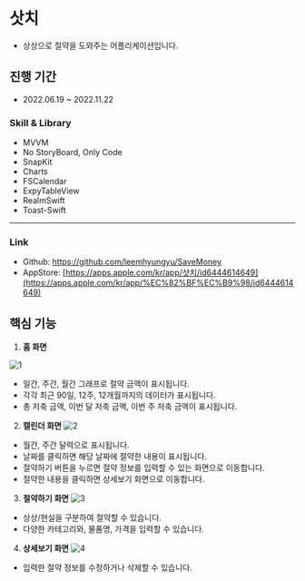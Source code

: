 # 삿치

- 상상으로 절약을 도와주는 어플리케이션입니다.

## 진행 기간

- 2022.06.19 ~ 2022.11.22

### Skill & Library

- MVVM
- No StoryBoard, Only Code
- SnapKit
- Charts
- FSCalendar
- ExpyTableView
- RealmSwift
- Toast-Swift

---

### Link

- Github: https://github.com/leemhyungyu/SaveMoney
- AppStore: [https://apps.apple.com/kr/app/삿치/id6444614649](https://apps.apple.com/kr/app/%EC%82%BF%EC%B9%98/id6444614649)

## 핵심 기능

1. **홈 화면**

![1](https://user-images.githubusercontent.com/48830320/230302917-10ec3152-d930-4535-b9a4-b76acb971a33.png)

- 일간, 주간, 월간 그래프로 절약 금액이 표시됩니다.
- 각각 최근 90일, 12주, 12개월까지의 데이터가 표시됩니다.
- 총 저축 금액, 이번 달 저축 금액, 이번 주 저축 금액이 표시됩니다.

2. **캘린더 화면**
![2](https://user-images.githubusercontent.com/48830320/230303442-bcb82e31-7cb4-41bc-a8c7-6c9ec88e4f6b.png)

- 월간, 주간 달력으로 표시됩니다.
- 날짜를 클릭하면 해당 날짜에 절약한 내용이 표시됩니다.
- 절약하기 버튼을 누르면 절약 정보를 입력할 수 있는 화면으로 이동합니다.
- 절약한 내용을 클릭하면 상세보기 화면으로 이동합니다.

3. **절약하기 화면**
![3](https://user-images.githubusercontent.com/48830320/230303952-c9c6bc33-7771-4746-89ea-36a7ac72f3fe.png)

- 상상/현실을 구분하여 절약할 수 있습니다.
- 다양한 카테고리와, 물품명, 가격을 입력할 수 있습니다.

4. **상세보기 화면**
![4](https://user-images.githubusercontent.com/48830320/230304428-08e2c087-3687-4c9d-921a-69bd490f7bcb.png)

- 입력한 절약 정보를 수정하거나 삭제할 수 있습니다.
